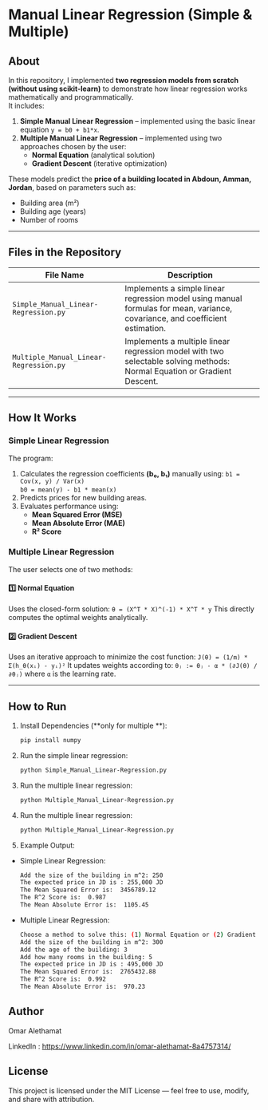 # Manual Linear Regression (Simple & Multiple)

## About
In this repository, I implemented **two regression models from scratch (without using scikit-learn)** to demonstrate how linear regression works mathematically and programmatically.  
It includes:

1. **Simple Manual Linear Regression** – implemented using the basic linear equation `y = b0 + b1*x`.
2. **Multiple Manual Linear Regression** – implemented using two approaches chosen by the user:
   - **Normal Equation** (analytical solution)
   - **Gradient Descent** (iterative optimization)

These models predict the **price of a building located in Abdoun, Amman, Jordan**, based on parameters such as:
- Building area (m²)
- Building age (years)
- Number of rooms

---

## Files in the Repository

| File Name | Description |
|------------|-------------|
| `Simple_Manual_Linear-Regression.py` | Implements a simple linear regression model using manual formulas for mean, variance, covariance, and coefficient estimation. |
| `Multiple_Manual_Linear-Regression.py` | Implements a multiple linear regression model with two selectable solving methods: Normal Equation or Gradient Descent. |

---

## How It Works

### Simple Linear Regression
The program:
1. Calculates the regression coefficients **(b₀, b₁)** manually using:
  `b1 = Cov(x, y) / Var(x)`  
`b0 = mean(y) - b1 * mean(x)`
2. Predicts prices for new building areas.
3. Evaluates performance using:
   - **Mean Squared Error (MSE)**
   - **Mean Absolute Error (MAE)**
   - **R² Score**

### Multiple Linear Regression
The user selects one of two methods:

#### 1️⃣ Normal Equation
Uses the closed-form solution:
`θ = (X^T * X)^(-1) * X^T * y` 
This directly computes the optimal weights analytically.

#### 2️⃣ Gradient Descent
Uses an iterative approach to minimize the cost function:
`J(θ) = (1/m) * Σ(h_θ(xᵢ) - yᵢ)²`
It updates weights according to:
`θⱼ := θⱼ - α * (∂J(θ) / ∂θⱼ)`
where `α` is the learning rate.

---

## How to Run

1. Install Dependencies  (**only for multiple **):
   ```bash
   pip install numpy
   
2. Run the simple linear regression:
   ```bash
   python Simple_Manual_Linear-Regression.py

3. Run the multiple linear regression:
   ```bash
   python Multiple_Manual_Linear-Regression.py

4. Run the multiple linear regression:
   ```bash
   python Multiple_Manual_Linear-Regression.py

5. Example Output:
   
- Simple Linear Regression:
   ```bash
   Add the size of the building in m^2: 250
   The expected price in JD is : 255,000 JD
   The Mean Squared Error is:  3456789.12
   The R^2 Score is:  0.987
   The Mean Absolute Error is:  1105.45
   
 - Multiple Linear Regression:
   ```bash
   Choose a method to solve this: (1) Normal Equation or (2) Gradient Descent: 1
   Add the size of the building in m^2: 300
   Add the age of the building: 3
   Add how many rooms in the building: 5
   The expected price in JD is : 495,000 JD
   The Mean Squared Error is:  2765432.88
   The R^2 Score is:  0.992
   The Mean Absolute Error is:  970.23

## Author

Omar Alethamat

LinkedIn : https://www.linkedin.com/in/omar-alethamat-8a4757314/

## License

This project is licensed under the MIT License — feel free to use, modify, and share with attribution.
